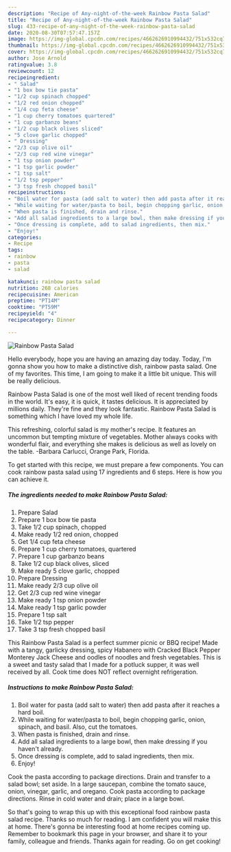 ```yaml
---
description: "Recipe of Any-night-of-the-week Rainbow Pasta Salad"
title: "Recipe of Any-night-of-the-week Rainbow Pasta Salad"
slug: 433-recipe-of-any-night-of-the-week-rainbow-pasta-salad
date: 2020-08-30T07:57:47.157Z
image: https://img-global.cpcdn.com/recipes/4662626910994432/751x532cq70/rainbow-pasta-salad-recipe-main-photo.jpg
thumbnail: https://img-global.cpcdn.com/recipes/4662626910994432/751x532cq70/rainbow-pasta-salad-recipe-main-photo.jpg
cover: https://img-global.cpcdn.com/recipes/4662626910994432/751x532cq70/rainbow-pasta-salad-recipe-main-photo.jpg
author: Jose Arnold
ratingvalue: 3.8
reviewcount: 12
recipeingredient:
- " Salad"
- "1 box bow tie pasta"
- "1/2 cup spinach chopped"
- "1/2 red onion chopped"
- "1/4 cup feta cheese"
- "1 cup cherry tomatoes quartered"
- "1 cup garbanzo beans"
- "1/2 cup black olives sliced"
- "5 clove garlic chopped"
- " Dressing"
- "2/3 cup olive oil"
- "2/3 cup red wine vinegar"
- "1 tsp onion powder"
- "1 tsp garlic powder"
- "1 tsp salt"
- "1/2 tsp pepper"
- "3 tsp fresh chopped basil"
recipeinstructions:
- "Boil water for pasta (add salt to water) then add pasta after it reaches a hard boil."
- "While waiting for water/pasta to boil, begin chopping garlic, onion, spinach, and basil. Also, cut the tomatoes."
- "When pasta is finished, drain and rinse."
- "Add all salad ingredients to a large bowl, then make dressing if you haven&#39;t already."
- "Once dressing is complete, add to salad ingredients, then mix."
- "Enjoy!"
categories:
- Recipe
tags:
- rainbow
- pasta
- salad

katakunci: rainbow pasta salad 
nutrition: 268 calories
recipecuisine: American
preptime: "PT14M"
cooktime: "PT59M"
recipeyield: "4"
recipecategory: Dinner

---
```



![Rainbow Pasta Salad](https://img-global.cpcdn.com/recipes/4662626910994432/751x532cq70/rainbow-pasta-salad-recipe-main-photo.jpg)

Hello everybody, hope you are having an amazing day today. Today, I'm gonna show you how to make a distinctive dish, rainbow pasta salad. One of my favorites. This time, I am going to make it a little bit unique. This will be really delicious.

Rainbow Pasta Salad is one of the most well liked of recent trending foods in the world. It's easy, it is quick, it tastes delicious. It is appreciated by millions daily. They're fine and they look fantastic. Rainbow Pasta Salad is something which I have loved my whole life.

This refreshing, colorful salad is my mother&#39;s recipe. It features an uncommon but tempting mixture of vegetables. Mother always cooks with wonderful flair, and everything she makes is delicious as well as lovely on the table. -Barbara Carlucci, Orange Park, Florida.


To get started with this recipe, we must prepare a few components. You can cook rainbow pasta salad using 17 ingredients and 6 steps. Here is how you can achieve it.

<!--inarticleads1-->

##### The ingredients needed to make Rainbow Pasta Salad:

1. Prepare  Salad
1. Prepare 1 box bow tie pasta
1. Take 1/2 cup spinach, chopped
1. Make ready 1/2 red onion, chopped
1. Get 1/4 cup feta cheese
1. Prepare 1 cup cherry tomatoes, quartered
1. Prepare 1 cup garbanzo beans
1. Take 1/2 cup black olives, sliced
1. Make ready 5 clove garlic, chopped
1. Prepare  Dressing
1. Make ready 2/3 cup olive oil
1. Get 2/3 cup red wine vinegar
1. Make ready 1 tsp onion powder
1. Make ready 1 tsp garlic powder
1. Prepare 1 tsp salt
1. Take 1/2 tsp pepper
1. Take 3 tsp fresh chopped basil


This Rainbow Pasta Salad is a perfect summer picnic or BBQ recipe! Made with a tangy, garlicky dressing, spicy Habanero with Cracked Black Pepper Monterey Jack Cheese and oodles of noodles and fresh vegetables. This is a sweet and tasty salad that I made for a potluck supper, it was well received by all. Cook time does NOT reflect overnight refrigeration. 

<!--inarticleads2-->

##### Instructions to make Rainbow Pasta Salad:

1. Boil water for pasta (add salt to water) then add pasta after it reaches a hard boil.
1. While waiting for water/pasta to boil, begin chopping garlic, onion, spinach, and basil. Also, cut the tomatoes.
1. When pasta is finished, drain and rinse.
1. Add all salad ingredients to a large bowl, then make dressing if you haven&#39;t already.
1. Once dressing is complete, add to salad ingredients, then mix.
1. Enjoy!


Cook the pasta according to package directions. Drain and transfer to a salad bowl; set aside. In a large saucepan, combine the tomato sauce, onion, vinegar, garlic, and oregano. Cook pasta according to package directions. Rinse in cold water and drain; place in a large bowl. 

So that's going to wrap this up with this exceptional food rainbow pasta salad recipe. Thanks so much for reading. I am confident you will make this at home. There's gonna be interesting food at home recipes coming up. Remember to bookmark this page in your browser, and share it to your family, colleague and friends. Thanks again for reading. Go on get cooking!
